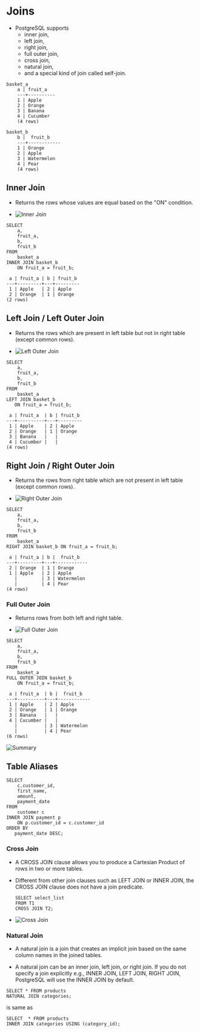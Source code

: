 # Joins

- PostgreSQL supports
  - inner join,
  - left join,
  - right join,
  - full outer join,
  - cross join,
  - natural join,
  - and a special kind of join called self-join.

```
basket_a
    a | fruit_a
    ---+----------
    1 | Apple
    2 | Orange
    3 | Banana
    4 | Cucumber
    (4 rows)

basket_b
    b |  fruit_b
    ---+------------
    1 | Orange
    2 | Apple
    3 | Watermelon
    4 | Pear
    (4 rows)
```

## Inner Join

- Returns the rows whose values are equal based on the "ON" condition.

- ![Inner Join](https://www.postgresqltutorial.com/wp-content/uploads/2018/12/PostgreSQL-Join-Inner-Join.png)

```
SELECT
    a,
    fruit_a,
    b,
    fruit_b
FROM
    basket_a
INNER JOIN basket_b
    ON fruit_a = fruit_b;
```

```
 a | fruit_a | b | fruit_b
---+---------+---+---------
 1 | Apple   | 2 | Apple
 2 | Orange  | 1 | Orange
(2 rows)

```

## Left Join / Left Outer Join

- Returns the rows which are present in left table but not in right table (except common rows).

- ![Left Outer Join](https://www.postgresqltutorial.com/wp-content/uploads/2018/12/PostgreSQL-Join-Left-Join.png)

```
SELECT
    a,
    fruit_a,
    b,
    fruit_b
FROM
    basket_a
LEFT JOIN basket_b
   ON fruit_a = fruit_b;
```

```
 a | fruit_a  | b | fruit_b
---+----------+---+---------
 1 | Apple    | 2 | Apple
 2 | Orange   | 1 | Orange
 3 | Banana   |   |
 4 | Cucumber |   |
(4 rows)
```

## Right Join / Right Outer Join

- Returns the rows from right table which are not present in left table (except common rows).

- ![Right Outer Join](https://www.postgresqltutorial.com/wp-content/uploads/2018/12/PostgreSQL-Join-Right-Join.png)

```
SELECT
    a,
    fruit_a,
    b,
    fruit_b
FROM
    basket_a
RIGHT JOIN basket_b ON fruit_a = fruit_b;
```

```
 a | fruit_a | b |  fruit_b
---+---------+---+------------
 2 | Orange  | 1 | Orange
 1 | Apple   | 2 | Apple
   |         | 3 | Watermelon
   |         | 4 | Pear
(4 rows)
```

### Full Outer Join

- Returns rows from both left and right table.

- ![Full Outer Join](https://www.postgresqltutorial.com/wp-content/uploads/2018/12/PostgreSQL-Join-Full-Outer-Join.png)

```
SELECT
    a,
    fruit_a,
    b,
    fruit_b
FROM
    basket_a
FULL OUTER JOIN basket_b
    ON fruit_a = fruit_b;
```

```
 a | fruit_a  | b |  fruit_b
---+----------+---+------------
 1 | Apple    | 2 | Apple
 2 | Orange   | 1 | Orange
 3 | Banana   |   |
 4 | Cucumber |   |
   |          | 3 | Watermelon
   |          | 4 | Pear
(6 rows)
```

![Summary](https://www.postgresqltutorial.com/wp-content/uploads/2018/12/PostgreSQL-Joins.png)

## Table Aliases

```
SELECT
	c.customer_id,
	first_name,
	amount,
	payment_date
FROM
	customer c
INNER JOIN payment p
    ON p.customer_id = c.customer_id
ORDER BY
   payment_date DESC;
```

### Cross Join

- A CROSS JOIN clause allows you to produce a Cartesian Product of rows in two or more tables.

- Different from other join clauses such as LEFT JOIN or INNER JOIN, the CROSS JOIN clause does not have a join predicate.

  ```
  SELECT select_list
  FROM T1
  CROSS JOIN T2;
  ```

- ![Cross Join](https://www.postgresqltutorial.com/wp-content/uploads/2016/06/PostgreSQL-CROSS-JOIN-illustration.png)

### Natural Join

- A natural join is a join that creates an implicit join based on the same column names in the joined tables.

- A natural join can be an inner join, left join, or right join. If you do not specify a join explicitly e.g., INNER JOIN, LEFT JOIN, RIGHT JOIN, PostgreSQL will use the INNER JOIN by default.

```
SELECT * FROM products
NATURAL JOIN categories;
```

is same as

```
SELECT	* FROM products
INNER JOIN categories USING (category_id);
```
